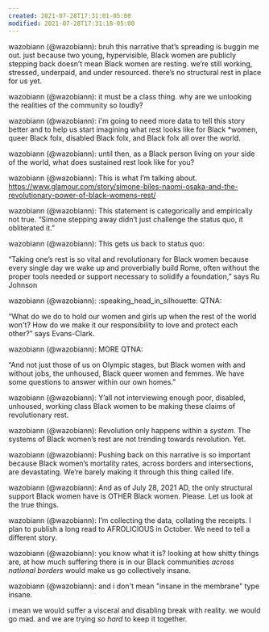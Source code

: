 ```yaml
---
created: 2021-07-28T17:31:01-05:00
modified: 2021-07-28T17:31:18-05:00
---
```


wazobiann (@wazobiann): bruh this narrative that’s spreading is buggin me out. just because two young, hypervisible, Black women are publicly stepping back doesn’t mean Black women are resting. we’re still working, stressed, underpaid, and under resourced. there’s no structural rest in place for us yet.

wazobiann (@wazobiann): it must be a class thing. why are we unlooking the realities of the community so loudly?

wazobiann (@wazobiann): i'm going to need more data to tell this story better and to help us start imagining what rest looks like for Black *women, queer Black folx, disabled Black folx, and Black folx all over the world.

wazobiann (@wazobiann): until then, as a Black person living on your side of the world, what does sustained rest look like for you?

wazobiann (@wazobiann): This is what I’m talking about. https://www.glamour.com/story/simone-biles-naomi-osaka-and-the-revolutionary-power-of-black-womens-rest/

wazobiann (@wazobiann): This statement is categorically and empirically not true. “Simone stepping away didn’t just challenge the status quo, it obliterated it.”

wazobiann (@wazobiann): This gets us back to status quo:

“Taking one’s rest is so vital and revolutionary for Black women because every single day we wake up and proverbially build Rome, often without the proper tools needed or support necessary to solidify a foundation,” says Ru Johnson

wazobiann (@wazobiann): :speaking_head_in_silhouette: QTNA:

“What do we do to hold our women and girls up when the rest of the world won't? How do we make it our responsibility to love and protect each other?” says Evans-Clark.

wazobiann (@wazobiann): MORE QTNA:

“And not just those of us on Olympic stages, but Black women with and without jobs, the unhoused, Black queer women and femmes. We have some questions to answer within our own homes.”

wazobiann (@wazobiann): Y’all not interviewing enough poor, disabled, unhoused, working class Black women to be making these claims of revolutionary rest.

wazobiann (@wazobiann): Revolution only happens within a *system*. The systems of Black women’s rest are not trending towards revolution. Yet.

wazobiann (@wazobiann): Pushing back on this narrative is so important because Black women’s mortality rates, across borders and intersections, are devastating. We’re barely making it through this thing called life.

wazobiann (@wazobiann): And as of July 28, 2021 AD, the only structural support Black women have is OTHER Black women. Please. Let us look at the true things.

wazobiann (@wazobiann): I’m collecting the data, collating the receipts. I plan to publish a long read to AFROLICIOUS in October. We need to tell a different story.

wazobiann (@wazobiann): you know what it is? looking at how shitty things are, at how much suffering there is in our Black communities *across national borders* would make us go collectively insane.

wazobiann (@wazobiann): and i don't mean "insane in the membrane" type insane.

i mean we would suffer a visceral and disabling break with reality. we would go mad. and we are trying *so hard* to keep it together.
